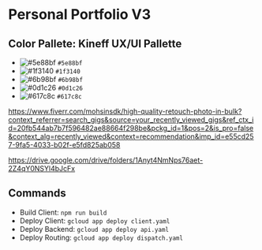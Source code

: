 # Personal Portfolio V3

## Color Pallete: Kineff UX/UI Pallette

- ![#5e88bf](https://placehold.co/15x15/5e88bf/5e88bf.png) `#5e88bf`
- ![#1f3140](https://placehold.co/15x15/1f3140/1f3140.png) `#1f3140`
- ![#6b98bf](https://placehold.co/15x15/6b98bf/6b98bf.png) `#6b98bf`
- ![#0d1c26](https://placehold.co/15x15/0d1c26/0d1c26.png) `#0d1c26`
- ![#617c8c](https://placehold.co/15x15/617c8c/617c8c.png) `#617c8c`

https://www.fiverr.com/mohsinsdk/high-quality-retouch-photo-in-bulk?context_referrer=search_gigs&source=your_recently_viewed_gigs&ref_ctx_id=20fb544ab7b7f596482ae88664f298be&pckg_id=1&pos=2&is_pro=false&context_alg=recently_viewed&context=recommendation&imp_id=e55cd257-9fa5-4033-b02f-e5fd825ab058

https://drive.google.com/drive/folders/1Anyt4NmNps76aet-2Z4qY0NSYl4bJcFx

## Commands
- Build Client: `npm run build`
- Deploy Client: `gcloud app deploy client.yaml`
- Deploy Backend: `gcloud app deploy api.yaml`
- Deploy Routing: `gcloud app deploy dispatch.yaml`
